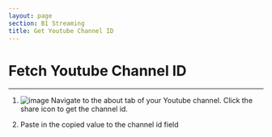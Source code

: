 ```yaml
---
layout: page
section: B1 Streaming
title: Get Youtube Channel ID
---
```


# Fetch Youtube Channel ID

---

1. ![image](https://github.com/ChurchApps/ChurchAppsSupport/assets/1447203/adfd4155-dd4c-4881-b7c0-2b27f41b8c8a)
   Navigate to the about tab of your Youtube channel. Click the share icon to get the channel id.

2. Paste in the copied value to the channel id field
